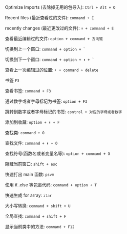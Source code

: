 Optimize Imports (去除掉无用的包导入): `Ctrl + Alt + O`

Recent files (最近查看过的文件): `command + E`

recently changes (最近更改过的文件): `⬆️ + command + E`

查看最近编辑过的文件: `option + command + 方向键`

切换到上一个窗口: <code>command + option + `</code>

切换到下一个窗口: <code>command + option + ⬆️ + `</code>

查看上一次编辑过的位置: `⬆️ + command + delete`

书签 `F3`

查看书签: `command + F3`

通过数字或者字母标记为书签: `option + F3`

跳转到数字或者字母标记的书签: `control + 对应的字母或者数字`

添加到收藏: `option + ⬆️ + F`

查找类: `command + O`

查找文件: `command + ⬆️ + O`

查找符号(函数名或者变量名等): `option + command + O`

隐藏当前窗口: `shift + esc`

快速打出 main 函数: `psvm`

使用 if..else 等包裹代码: `command + option + T`

快速生成 for array: `itar`

大小写转换: `command + shift + U`

全局查找: `command + shift + F`

显示当前类中的方法: `command + F12`

